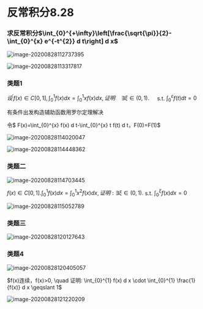 # 反常积分8.28

### 求反常积分$\int_{0}^{+\infty}\left[\frac{\sqrt{\pi}}{2}-\int_{0}^{x} e^{-t^{2}} d t\right] d x$





![image-20200828112737395](https://xgdyp.oss-cn-hangzhou.aliyuncs.com/img/image-20200828112737395.png)

![image-20200828113317817](https://xgdyp.oss-cn-hangzhou.aliyuncs.com/img/image-20200828113317817.png)

### 类题1 

$设^{\prime} f(x) \in C[0,1], \int_{0}^{1} f(x) d x=\int_{0}^{1} x f(x) d x, 证明 \quad \exists \xi \in(0,1) . \quad$ s.t. $\int_{0}^{\varepsilon} f(t) d t=0$

有条件出发构造辅助函数用罗尔定理解决

令$ F(x)=\int_{0}^{x} f(x) d t-\int_{0}^{x} t f(t) d t$，$F(0)=F(1)$

![image-20200828114020047](https://xgdyp.oss-cn-hangzhou.aliyuncs.com/img/image-20200828114020047.png)

![image-20200828114448362](https://xgdyp.oss-cn-hangzhou.aliyuncs.com/img/image-20200828114448362.png)

### 类题二

![image-20200828114703445](https://xgdyp.oss-cn-hangzhou.aliyuncs.com/img/image-20200828114703445.png)

$f(x) \in C[0,1] . \int_{0}^{1} f(x) d x=\int_{0}^{1} x^{2} f(x) d x,证明: \exists \xi \in(0,1) .$ s.t. $\int_{0}^{\xi} f(x) d x=0$

![image-20200828115052789](https://xgdyp.oss-cn-hangzhou.aliyuncs.com/img/image-20200828115052789.png)

### 类题三

![image-20200828120127643](https://xgdyp.oss-cn-hangzhou.aliyuncs.com/img/image-20200828120127643.png)

### 类题4

![image-20200828120405057](https://xgdyp.oss-cn-hangzhou.aliyuncs.com/img/image-20200828120405057.png)

$f(x)连续，f(x)>0, \quad 证明: \int_{0}^{1} f(x) d x \cdot \int_{0}^{1} \frac{1}{f(x)} d x \geqslant 1$

![image-20200828121220209](https://xgdyp.oss-cn-hangzhou.aliyuncs.com/img/image-20200828121220209.png)